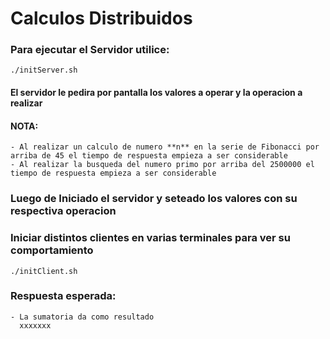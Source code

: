 # Calculos Distribuidos
### Para ejecutar el Servidor utilice:

`./initServer.sh`


#### El servidor le pedira por pantalla los valores a operar y la operacion a realizar

#### NOTA: 
    - Al realizar un calculo de numero **n** en la serie de Fibonacci por arriba de 45 el tiempo de respuesta empieza a ser considerable
    - Al realizar la busqueda del numero primo por arriba del 2500000 el tiempo de respuesta empieza a ser considerable

### Luego de Iniciado el servidor y seteado los valores con su respectiva operacion
### Iniciar distintos clientes en varias terminales para ver su comportamiento

`./initClient.sh`

### Respuesta esperada:
    - La sumatoria da como resultado
      xxxxxxx
